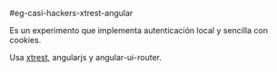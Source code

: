 #eg-casi-hackers-xtrest-angular

Es un experimento que implementa autenticación local y sencilla con cookies.

Usa [xtrest](https://github.com/uqbar-project/xtrest), angularjs y angular-ui-router.
